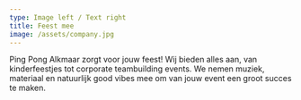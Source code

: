 ```yaml
---
type: Image left / Text right
title: Feest mee
image: /assets/company.jpg
---
```

Ping Pong Alkmaar zorgt voor jouw feest! Wij bieden alles aan, van kinderfeestjes tot corporate teambuilding events. We nemen muziek, materiaal en natuurlijk good vibes mee om van jouw event een groot succes te maken.